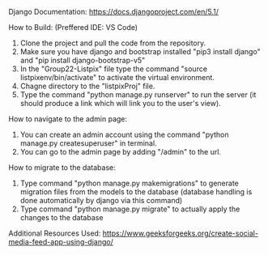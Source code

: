 Django Documentation: https://docs.djangoproject.com/en/5.1/

How to Build:
(Preffered IDE: VS Code)

1. Clone the project and pull the code from the repository.
2. Make sure you have django and bootstrap installed "pip3 install django" and "pip install django-bootstrap-v5"
3. In the "Group22-Listpix" file type the command "source listpixenv/bin/activate" to activate the virtual environment.
4. Chagne directory to the "listpixProj" file.
5. Type the command "python manage.py runserver" to run the server (it should produce a link which will link you to the user's view).

How to navigate to the admin page:
1. You can create an admin account using the command "python manage.py createsuperuser" in terminal.
2. You can go to the admin page by adding "/admin" to the url.

How to migrate to the database:
1. Type command "python manage.py makemigrations" to generate migration files from the models to the database (database handling is done automatically by django via this command)
2. Type command "python manage.py migrate" to actually apply the changes to the database

Additional Resources Used:
https://www.geeksforgeeks.org/create-social-media-feed-app-using-django/ 